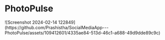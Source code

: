 <h1>PhotoPulse</h1>
![Screenshot 2024-02-14 122849](https://github.com/Prashistha/SocialMediaApp---PhotoPulse/assets/109412601/4335ae84-513d-46c1-a688-49d9dde89c9c)
